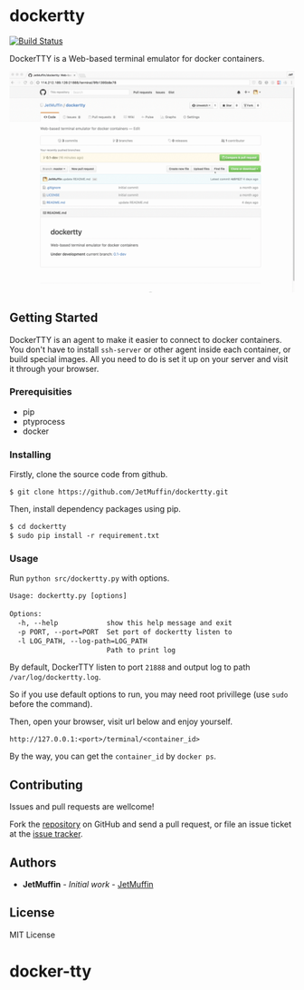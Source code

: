 # dockertty

[![Build Status](https://api.travis-ci.org/JetMuffin/dockertty.svg?branch=master)](https://travis-ci.org/JetMuffin/dockertty)

DockerTTY is a Web-based terminal emulator for docker containers.

![screenshot](screenshot.gif)

## Getting Started

DockerTTY is an agent to make it easier to connect to docker containers. You don't have to install `ssh-server` or other agent inside each container, or build special images. All you need to do is set it up on your server and visit it through your browser. 

### Prerequisities

- pip
- ptyprocess
- docker

### Installing

Firstly, clone the source code from github.

```
$ git clone https://github.com/JetMuffin/dockertty.git
```

Then, install dependency packages using pip.

```
$ cd dockertty
$ sudo pip install -r requirement.txt
```

### Usage

Run `python src/dockertty.py` with options. 

```
Usage: dockertty.py [options]

Options:
  -h, --help            show this help message and exit
  -p PORT, --port=PORT  Set port of dockertty listen to
  -l LOG_PATH, --log-path=LOG_PATH
                        Path to print log
```

By default, DockerTTY listen to port `21888` and output log to path `/var/log/dockertty.log`. 

So if you use default options to run, you may need root privillege (use `sudo` before the command). 

Then, open your browser, visit url below and enjoy yourself.

```
http://127.0.0.1:<port>/terminal/<container_id>
```

By the way, you can get the `container_id` by `docker ps`.

## Contributing

Issues and pull requests are wellcome!

Fork the [repository](https://github.com/JetMuffin/dockertty) on GitHub and send a pull request, or file an issue ticket at the [issue tracker](https://github.com/JetMuffin/dockertty/issues).

## Authors

* **JetMuffin** - *Initial work* - [JetMuffin](https://www.jetmuffin.com)

## License

MIT License
# docker-tty
